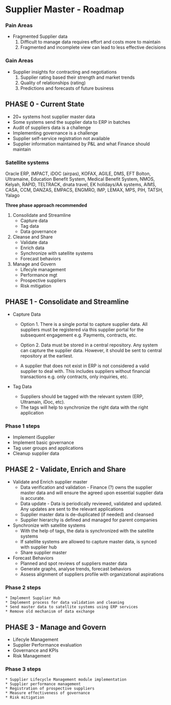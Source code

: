 # Supplier Master - Roadmap

### Pain Areas
* Fragmented Supplier data 
    1. Difficult to manage data requires effort and costs more to maintain
    2. Fragmented and incomplete view can lead to less effective decisions

### Gain Areas
* Supplier insights for contracting and negotiations
    1. Supplier rating based their strength and market trends
    2. Quality of relationships (rating)
    3. Predictions and forecasts of future business

## PHASE 0 - Current State
* 20+ systems host supplier master data
* Some systems send the supplier data to ERP in batches
* Audit of suppliers data is a challenge
* Implementing governance is a challenge
* Supplier self-service registration not available
* Supplier information maintained by P&L and what Finance should maintain

### Satellite systems
Oracle ERP, IMPACT, iDOC (airpas), KOFAX, AGILE, 
DMS, EFT Bolton, Ultramaine, Education Benefit System, Medical Benefit System, 
NMOS, Kelyah, RAPID, TELTRACK, dnata travel, 
EK holidays/AA systems, AIMS, CASA, CCM, DANZAS, 
EMPACS, ENGMRO, IMP, LEMAX, 
MPS, PIH, TATSH, Yalago

**Three phase approach recommended**
1. Consolidate and Streamline
    - Capture data
    - Tag data
    - Data governance
2. Cleanse and Share
    - Validate data
    - Enrich data
    - Synchronize with satellite systems
    - Forecast behaviors
3. Manage and Govern
    - Lifecyle management
    - Performance mgt
    - Prospective suppliers
    - Risk mitigation


## PHASE 1 - Consolidate and Streamline
* Capture Data 
    - Option 1. There is a single portal to capture supplier data. All suppliers must be registered via this supplier portal for the subsequent engagement e.g. Payments, contracts, etc.

    - Option 2. Data must be stored in a central repository. Any system can capture the supplier data. However, it should be sent to central repository at the earliest.
    
    - A supplier that does not exist in ERP is not considered a valid supplier to deal with. This includes suppliers without financial transactions e.g. only contracts, only inquiries, etc. 

* Tag Data 
    - Suppliers should be tagged with the relevant system (ERP, Ultramain, iDoc, etc). 
    - The tags will help to synchronize the right data with the right application

### Phase 1 steps
* Implement iSupplier
* Implement basic governance
* Tag user groups and applications
* Cleanup supplier data 


## PHASE 2 - Validate, Enrich and Share
* Validate and Enrich supplier master
    - Data verification and validation - Finance (?) owns the supplier master data and will ensure the agreed upon essential supplier data is accurate.
    - Data update - Data is periodically reviewed, validated and updated. Any updates are sent to the relevant applications
    - Supplier master data is de-duplicated (if needed) and cleansed
    - Supplier hierarchy is defined and managed for parent companies
* Synchronize with satellite systems
    - With the help of tags, the data is synchronized with the satellite systems
    - If satellite systems are allowed to capture master data, is synced with supplier hub
    - Share supplier master
* Forecast Behaviors 
    - Planned and spot reviews of suppliers master data
    - Generate graphs, analyse trends, forecast behaviors
    - Assess alignment of suppliers profile with organizational aspirations
    
### Phase 2 steps
    * Implement Supplier Hub 
    * Implement process for data validation and cleaning
    * Send master data to satellite systems using ERP services
    * Remove old mechanism of data exchange


## PHASE 3 - Manage and Govern
* Lifecyle Management
* Supplier Performance evaluation
* Governance and KPIs
* Risk Management

### Phase 3 steps
    * Supplier Lifecycle Management module implementation
    * Supplier performance management
    * Registration of prospective suppliers
    * Measure effectiveness of governance
    * Risk mitigation

